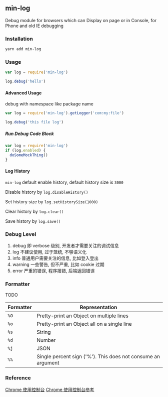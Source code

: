 min-log
---

Debug module for browsers which can Display on page or in Console, for Phone and old IE debugging

### Installation

```sh
yarn add min-log
```


### Usage

```js
var log = require('min-log')

log.debug('hello')
```

#### Advanced Usage

debug with namespace like package name

```js
var log = require('min-log').getLogger('com:my:file')

log.debug('this file log')
```


##### Run Debug Code Block

```js
var log = require('min-log')
if (log.enabled) {
  doSomeMockThing()
}
```

#### Log History

`min-log` default enable history, default history size is `3000`

Disable history by `log.disableHistory()`

Set history size by `log.setHistorySize(1000)`

Clear history by  `log.clear()`

Save history by `log.save()`


### Debug Level

1. debug 即 verbose 级别, 开发者才需要关注的调试信息
1. log 不建议使用, 过于笼统, 不够语义化
1. info 普通用户需要关注的信息, 比如登入登出
1. warning 一些警告, 但不严重, 比如 cookie 过期
1. error 严重的错误, 程序报错, 后端返回错误

### Formatter

TODO

Formatter | Representation
--- | ---
`%O` | Pretty-print an Object on multiple lines
`%o` | Pretty-print an Object all on a single line
`%s` | String
`%d` | Number
`%j` | JSON
`%%` | Single percent sign ('%'). This does not consume an argument


### Reference

[Chrome 使用控制台](https://developers.google.com/web/tools/chrome-devtools/console/)
[Chrome 使用控制台参考](https://developers.google.com/web/tools/chrome-devtools/console/console-reference)
